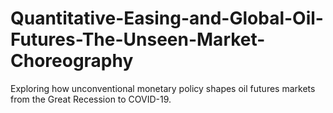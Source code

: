 # Quantitative-Easing-and-Global-Oil-Futures-The-Unseen-Market-Choreography
Exploring how unconventional monetary policy shapes oil futures markets from the Great Recession to COVID-19.
